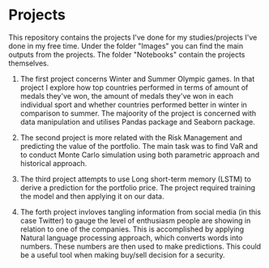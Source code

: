 # Projects
This repository contains the projects I've done for my studies/projects I've done in my free time. Under the folder "Images" you can find the main outputs from the projects. The folder "Notebooks" contain the projects themselves.

1. The first project concerns Winter and Summer Olympic games. In that project I explore how top countries performed in terms of amount of medals they've won, the amount of medals
they've won in each individual sport and whether countries performed better in winter in comparison to summer. The majoority of the project is concerned with data manipulation 
and utilises Pandas package and Seaborn package.

2. The second project is more related with the Risk Management and predicting the value of the portfolio. The main task was to find VaR and to conduct Monte Carlo simulation using both parametric approach and historical approach. 

3. The third project attempts to use Long short-term memory (LSTM) to derive a prediction for the portfolio price. The project required training the model and then applying it on
our data.

4. The forth project invloves tangling information from social media (in this case Twitter) to gauge the level of enthusiasm people are showing in relation to one of the companies. This is accomplished by applying Natural language processing approach, which converts words into numbers. These numbers are then used to make predictions. This could be a useful tool when making buy/sell decision for a security.
